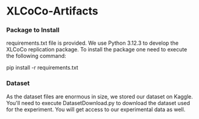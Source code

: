 # XLCoCo-Artifacts


### Package to Install
requirements.txt file is provided. We use Python 3.12.3 to develop the XLCoCo replication package. To install the package one need to execute the following command:

pip install -r requirements.txt


### Dataset
As the dataset files are enormous in size, we stored our dataset on Kaggle. You'll need to execute DatasetDownload.py to download the dataset used for the experiment. You will get access to our experimental data as well.
